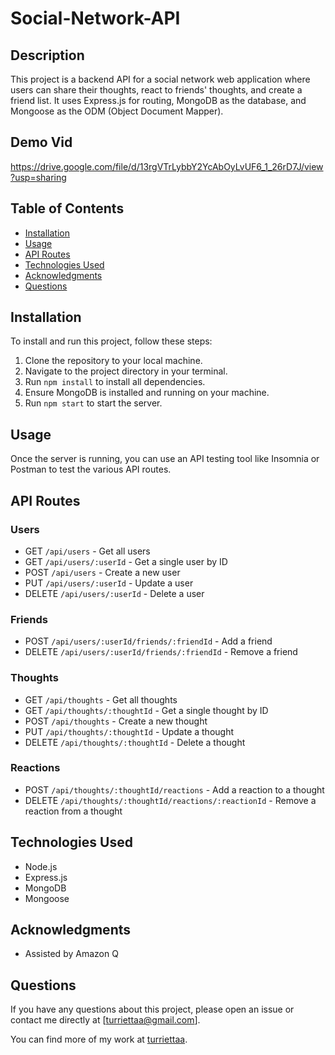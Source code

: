# Social-Network-API

## Description

This project is a backend API for a social network web application where users can share their thoughts, react to friends' thoughts, and create a friend list. It uses Express.js for routing, MongoDB as the database, and Mongoose as the ODM (Object Document Mapper).

## Demo Vid

https://drive.google.com/file/d/13rgVTrLybbY2YcAbOyLvUF6_1_26rD7J/view?usp=sharing

## Table of Contents

- [Installation](#installation)
- [Usage](#usage)
- [API Routes](#api-routes)
- [Technologies Used](#technologies-used)
- [Acknowledgments](#acknowledgments)
- [Questions](#questions)

## Installation

To install and run this project, follow these steps:

1. Clone the repository to your local machine.
2. Navigate to the project directory in your terminal.
3. Run `npm install` to install all dependencies.
4. Ensure MongoDB is installed and running on your machine.
5. Run `npm start` to start the server.

## Usage

Once the server is running, you can use an API testing tool like Insomnia or Postman to test the various API routes.

## API Routes

### Users

- GET `/api/users` - Get all users
- GET `/api/users/:userId` - Get a single user by ID
- POST `/api/users` - Create a new user
- PUT `/api/users/:userId` - Update a user
- DELETE `/api/users/:userId` - Delete a user

### Friends

- POST `/api/users/:userId/friends/:friendId` - Add a friend
- DELETE `/api/users/:userId/friends/:friendId` - Remove a friend

### Thoughts

- GET `/api/thoughts` - Get all thoughts
- GET `/api/thoughts/:thoughtId` - Get a single thought by ID
- POST `/api/thoughts` - Create a new thought
- PUT `/api/thoughts/:thoughtId` - Update a thought
- DELETE `/api/thoughts/:thoughtId` - Delete a thought

### Reactions

- POST `/api/thoughts/:thoughtId/reactions` - Add a reaction to a thought
- DELETE `/api/thoughts/:thoughtId/reactions/:reactionId` - Remove a reaction from a thought

## Technologies Used

- Node.js
- Express.js
- MongoDB
- Mongoose

## Acknowledgments

- Assisted by Amazon Q

## Questions

If you have any questions about this project, please open an issue or contact me directly at [turriettaa@gmail.com].

You can find more of my work at [turriettaa](https://github.com/turriettaa).
